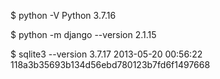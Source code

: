 $ python -V
Python 3.7.16

$ python -m django --version
2.1.15

$ sqlite3 --version
3.7.17 2013-05-20 00:56:22 118a3b35693b134d56ebd780123b7fd6f1497668
